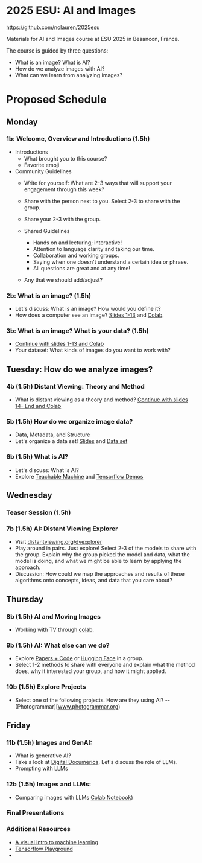 # 2025 ESU: AI and Images

https://github.com/nolauren/2025esu


Materials for AI and Images course at ESU 2025 in Besancon, France. 

The course is guided by three questions:

-  What is an image? What is AI?
-  How do we analyze images with AI?
-  What can we learn from analyzing images?

# Proposed Schedule

## Monday 

### 1b: Welcome, Overview and Introductions (1.5h)
- Introductions
    - What brought you to this course?
    - Favorite emoji
- Community Guidelines
  - Write for yourself: What are 2-3 ways that will support your engagement through this week?
  -  Share with the person next to you. Select 2-3 to share with the group.
  - Share your 2-3 with the group.
  - Shared Guidelines
    - Hands on and lecturing; interactive! 
    - Attention to language clarity and taking our time.
    - Collaboration and working groups.
    - Saying when one doesn't understand a certain idea or phrase.
    - All questions are great and at any time!
      
    
  - Any that we should add/adjust?

### 2b: What is an image?  (1.5h)
  - Let's discuss: What is an image? How would you define it?
  - How does a computer see an image? [Slides 1-13](https://distantviewing.org/tutorial/dvt_tutorial_slides_01.pdf) and [Colab](https://colab.research.google.com/drive/1qQKQw8qHsTG7mK7Rz-z8nBfl98QBMWGf?usp=sharing).
  
    
### 3b: What is an image? What is your data? (1.5h)
  - [Continue with slides 1-13 and Colab](https://distantviewing.org/tutorial/dvt_tutorial_slides_01.pdf)
  - Your dataset: What kinds of images do you want to work with?


## Tuesday: How do we analyze images? 

### 4b (1.5h) Distant Viewing: Theory and Method
  - What is distant viewing as a theory and method? [Continue with slides 14- End and Colab](https://distantviewing.org/tutorial/dvt_tutorial_slides_01.pdf)

### 5b (1.5h) How do we organize image data?
  - Data, Metadata, and Structure
  - Let's organize a data set! [Slides](https://docs.google.com/presentation/d/1VLUJdGBbKb5FH4RJYr4NSZxCQ-lCdmKh/edit?usp=sharing&ouid=111306145257600151798&rtpof=true&sd=true) and [Data set](https://docs.google.com/spreadsheets/d/1FKJb22Z5CaFkQxykE9EGCwcsQ382OBp83DtiK-qixaY/edit?usp=sharing)

### 6b (1.5h)  What is AI?
- Let's discuss: What is AI?
- Explore [Teachable Machine](https://teachablemachine.withgoogle.com/) and [Tensorflow Demos](https://www.tensorflow.org/js/demos)

## Wednesday

### Teaser Session (1.5h)

### 7b (1.5h) AI: Distant Viewing Explorer
  - Visit [distantviewing.org/dvexplorer](distantviewing.org/dvexplorer)
  - Play around in pairs. Just explore! Select 2-3 of the models to share with the group. Explain why the group picked the model and data, what the model is doing, and what we might be able to learn by applying the approach. 
  - Discussion: How could we map the approaches and results of these algorithms onto concepts, ideas, and data that you care about? 

## Thursday 

### 8b (1.5h) AI and Moving Images
   -  Working with TV through [colab](https://colab.research.google.com/drive/1n7qWm47laCUJwg0-Rdx7pNw3dQWwuyxz?usp=sharing). 


### 9b (1.5h) AI:  What else can we do?
- Explore [Papers + Code](https://paperswithcode.com/methods) or [Hugging Face](https://huggingface.co/) in a group.
- Select 1-2 methods to share with everyone and explain what the method does, why it interested your group, and how it might applied. 

 
### 10b (1.5h) Explore Projects
- Select one of the following projects. How are they using AI?
      --  (Photogrammar)[www.photogrammar.org)

## Friday

### 11b (1.5h) Images and GenAI:
- What is generative AI? 
- Take a look at [Digital Documerica](www.digitaldocumeria.org). Let's discuss the role of LLMs.
- Prompting with LLMs

### 12b (1.5h) Images and LLMs:
- Comparing images with LLMs [Colab Notebook](https://colab.research.google.com/drive/15IPwF5MxJHNqmIoRDGEQK8MMIpyqkv_C?authuser=4#scrollTo=xMK8wuwrOAuy))

### Final Presentations 



### Additional Resources

- [A visual intro to machine learning](http://www.r2d3.us/visual-intro-to-machine-learning-part-1/)
- [Tensorflow Playground](https://playground.tensorflow.org/)
- 



     

